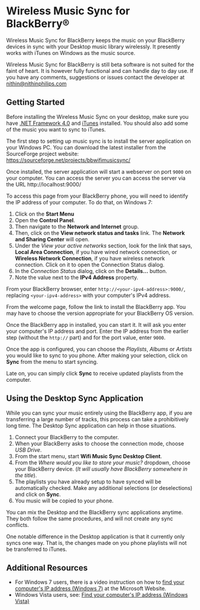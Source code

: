 Wireless Music Sync for BlackBerry&reg;
=======================================
Wireless Music Sync for BlackBerry keeps the music on your BlackBerry devices
in sync with your Desktop music library wirelessly. It presently works with
iTunes on Windows as the music source.

Wireless Music Sync for BlackBerry is still beta software is not suited for the
faint of heart. It is however fully functional and can handle day to day use.
If you have any comments, suggestions or issues contact the developer at
[nithin@nithinphilips.com](mailto:nithin@nithinphilips.com)

Getting Started
---------------
Before installing the Wireless Music Sync on your desktop, make sure you have
[.NET Framework 4.0](http://msdn.microsoft.com/en-us/netframework/aa569263) and
[iTunes](https://www.apple.com/itunes/) installed. You should also add some of the
music you want to sync to iTunes.

The first step to setting up music sync is to install the server application on
your Windows PC. You can download the latest installer from the SourceForge project 
website: https://sourceforge.net/projects/bbwifimusicsync/

Once installed, the server application will start a webserver on port `9000` on your
computer. You can access the server you can access the server via the URL
http://localhost:9000/

To access this page from your BlackBerry phone, you will need to identify the
IP address of your computer. To do that, on Windows 7:

 1. Click on the **Start Menu**
 2. Open the **Control Panel**.
 3. Then navigate to the **Network and Internet** group. 
 4. Then, click on the **View network status and tasks** link. The **Network
    and Sharing Center** will open.
 5. Under the *View your active networks* section, look for the link that says,
    **Local Area Connection**, if you have wired network connection, or
    **Wireless Network Connection**, if you have wireless network connection.
    Click on it to open the Connection Status dialog.
 6. In the *Connection Status* dialog, click on the **Details...** button.
 7. Note the value next to the **IPv4 Address** property.

From your BlackBerry browser, enter `http://<your-ipv4-address>:9000/`,
replacing `<your-ipv4-address>` with your computer's IPv4 address.

From the welcome page, follow the link to install the BlackBerry app. You may
have to choose the version appropriate for your BlackBerry OS version.

Once the BlackBerry app in installed, you can start it. It will ask you enter
your computer's IP address and port. Enter the IP address from the earlier step
(without the `http://` part) and for the port value, enter `9000`.

Once the app is configured, you can choose the *Playlists*, *Albums* or
*Artists* you would like to sync to you phone.  After making your selection,
click on **Sync** from the menu to start syncing.

Late on, you can simply click **Sync** to receive updated playlists from the
computer.

Using the Desktop Sync Application
----------------------------------
While you can sync your music entirely using the BlackBerry app, if you are
transferring a large number of tracks, this process can take a prohibitively
long time. The Desktop Sync application can help in those situations.

 1. Connect your BlackBerry to the computer.
 2. When your BlackBerry asks to choose the connection mode, choose *USB
    Drive*.
 3. From the start menu, start **Wifi Music Sync Desktop Client**.
 4. From the *Where would you like to store your music?* dropdown, choose your
    BlackBerry device. (*It will usually have BlackBerry somewhere in the
    title*).
 5. The playlists you have already setup to have synced will be automatically
    checked.  Make any additional selections (or deselections) and click on
    **Sync**.
 6. You music will be copied to your phone.

You can mix the Desktop and the BlackBerry sync applications anytime. They both
follow the same procedures, and will not create any sync conflicts.

One notable difference in the Desktop application is that it currently only
syncs one way.  That is, the changes made on you phone playlists will not be
transferred to iTunes.

Additional Resources
---------------------
 * For Windows 7 users, there is a video instruction on how to [find your
   computer's IP address (Windows
   7)](http://windows.microsoft.com/en-US/windows7/Find-your-computers-IP-address)
   at the Microsoft Website.
 * Windows Vista users, see: [Find your computer's IP address (Windows
   Vista)](http://windows.microsoft.com/en-US/windows-vista/Find-your-computers-IP-address)

